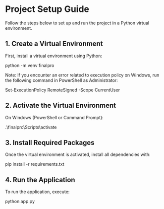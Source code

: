 # Project Setup Guide

Follow the steps below to set up and run the project in a Python virtual environment.

## 1. Create a Virtual Environment

First, install a virtual environment using Python:

python -m venv finalpro

Note: If you encounter an error related to execution policy on Windows, run the following command in PowerShell as Administrator:

Set-ExecutionPolicy RemoteSigned -Scope CurrentUser

## 2. Activate the Virtual Environment
On Windows (PowerShell or Command Prompt):

.\finalpro\Scripts\activate

## 3. Install Required Packages
Once the virtual environment is activated, install all dependencies with:

pip install -r requirements.txt
## 4. Run the Application
To run the application, execute:

python app.py

